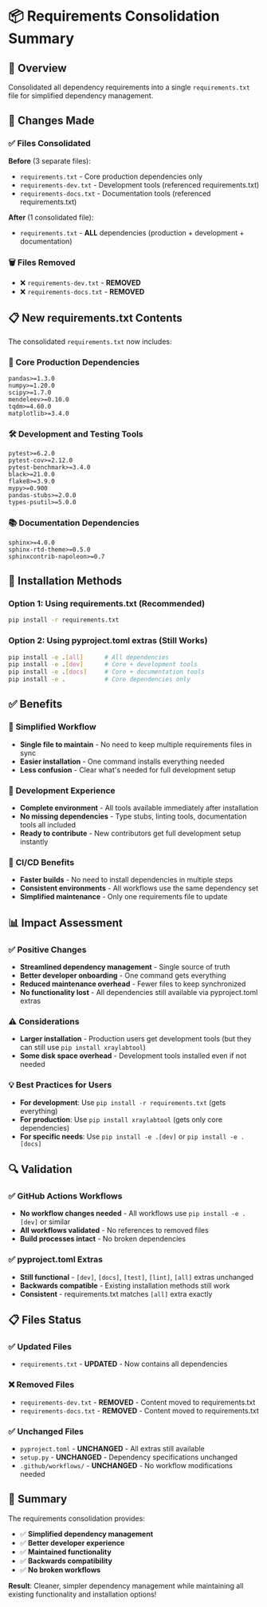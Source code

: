 # 📦 Requirements Consolidation Summary

## 🎯 Overview
Consolidated all dependency requirements into a single `requirements.txt` file for simplified dependency management.

## 🔄 Changes Made

### ✅ Files Consolidated
**Before** (3 separate files):
- `requirements.txt` - Core production dependencies only
- `requirements-dev.txt` - Development tools (referenced requirements.txt)
- `requirements-docs.txt` - Documentation tools (referenced requirements.txt)

**After** (1 consolidated file):
- `requirements.txt` - **ALL** dependencies (production + development + documentation)

### 🗑️ Files Removed
- ❌ `requirements-dev.txt` - **REMOVED**
- ❌ `requirements-docs.txt` - **REMOVED**

## 📋 New requirements.txt Contents

The consolidated `requirements.txt` now includes:

### 🚀 Core Production Dependencies
```
pandas>=1.3.0
numpy>=1.20.0
scipy>=1.7.0
mendeleev>=0.10.0
tqdm>=4.60.0
matplotlib>=3.4.0
```

### 🛠️ Development and Testing Tools
```
pytest>=6.2.0
pytest-cov>=2.12.0
pytest-benchmark>=3.4.0
black>=21.0.0
flake8>=3.9.0
mypy>=0.900
pandas-stubs>=2.0.0
types-psutil>=5.0.0
```

### 📚 Documentation Dependencies
```
sphinx>=4.0.0
sphinx-rtd-theme>=0.5.0
sphinxcontrib-napoleon>=0.7
```

## 🚀 Installation Methods

### Option 1: Using requirements.txt (Recommended)
```bash
pip install -r requirements.txt
```

### Option 2: Using pyproject.toml extras (Still Works)
```bash
pip install -e .[all]      # All dependencies
pip install -e .[dev]      # Core + development tools
pip install -e .[docs]     # Core + documentation tools
pip install -e .           # Core dependencies only
```

## ✅ Benefits

### 🎯 **Simplified Workflow**
- **Single file to maintain** - No need to keep multiple requirements files in sync
- **Easier installation** - One command installs everything needed
- **Less confusion** - Clear what's needed for full development setup

### 🔧 **Development Experience**
- **Complete environment** - All tools available immediately after installation
- **No missing dependencies** - Type stubs, linting tools, documentation tools all included
- **Ready to contribute** - New contributors get full development setup instantly

### 🚀 **CI/CD Benefits**
- **Faster builds** - No need to install dependencies in multiple steps
- **Consistent environments** - All workflows use the same dependency set
- **Simplified maintenance** - Only one requirements file to update

## 📊 Impact Assessment

### ✅ **Positive Changes**
- **Streamlined dependency management** - Single source of truth
- **Better developer onboarding** - One command gets everything
- **Reduced maintenance overhead** - Fewer files to keep synchronized
- **No functionality lost** - All dependencies still available via pyproject.toml extras

### ⚠️ **Considerations**
- **Larger installation** - Production users get development tools (but they can still use `pip install xraylabtool`)
- **Some disk space overhead** - Development tools installed even if not needed

### 💡 **Best Practices for Users**
- **For development**: Use `pip install -r requirements.txt` (gets everything)
- **For production**: Use `pip install xraylabtool` (gets only core dependencies)
- **For specific needs**: Use `pip install -e .[dev]` or `pip install -e .[docs]`

## 🔍 Validation

### ✅ **GitHub Actions Workflows**
- **No workflow changes needed** - All workflows use `pip install -e .[dev]` or similar
- **All workflows validated** - No references to removed files
- **Build processes intact** - No broken dependencies

### ✅ **pyproject.toml Extras**
- **Still functional** - `[dev]`, `[docs]`, `[test]`, `[lint]`, `[all]` extras unchanged
- **Backwards compatible** - Existing installation methods still work
- **Consistent** - requirements.txt matches `[all]` extra exactly

## 📋 Files Status

### ✅ **Updated Files**
- `requirements.txt` - **UPDATED** - Now contains all dependencies

### ❌ **Removed Files**  
- `requirements-dev.txt` - **REMOVED** - Content moved to requirements.txt
- `requirements-docs.txt` - **REMOVED** - Content moved to requirements.txt

### ✅ **Unchanged Files**
- `pyproject.toml` - **UNCHANGED** - All extras still available
- `setup.py` - **UNCHANGED** - Dependency specifications unchanged
- `.github/workflows/` - **UNCHANGED** - No workflow modifications needed

## 🎉 Summary

The requirements consolidation provides:
- ✅ **Simplified dependency management**
- ✅ **Better developer experience** 
- ✅ **Maintained functionality**
- ✅ **Backwards compatibility**
- ✅ **No broken workflows**

**Result**: Cleaner, simpler dependency management while maintaining all existing functionality and installation options!
